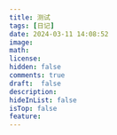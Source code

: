 ```yaml
---
title: 测试
tags: [日记]
date: 2024-03-11 14:08:52
image: 
math: 
license: 
hidden: false
comments: true
draft:  false
description:
hideInList: false
isTop: false
feature: 
---
```

